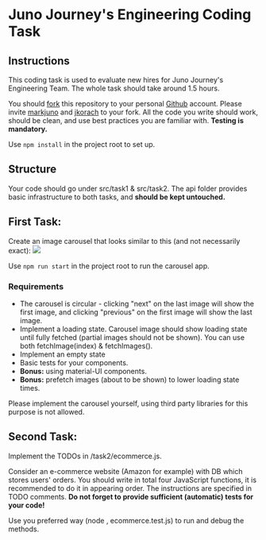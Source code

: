 # Juno Journey's Engineering Coding Task
## Instructions
This coding task is used to evaluate new hires for Juno Journey's Engineering Team.
The whole task should take around 1.5 hours.

You should [fork](https://docs.github.com/en/get-started/quickstart/fork-a-repo) this repository to your personal [Github](www.github.com) account.
Please invite [markjuno](https://github.com/markjuno) and [jkorach](https://github.com/jkorach) to your fork.
All the code you write should work, should be clean, and use best practices you are familiar with.
<b>Testing is mandatory.</b>

Use ``` npm install ``` in the project root to set up.

## Structure
Your code should go under src/task1 & src/task2.
The api folder provides basic infrastructure to both tasks, and <b>should be kept untouched.</b>

## First Task:
Create an image carousel that looks similar to this (and not necessarily exact):
<img src="https://firebasestorage.googleapis.com/v0/b/juno-multi-test.appspot.com/o/public%2Fimage.png?alt=media&token=50efb126-617f-4abc-962d-e4770c2f9b8c"><br>

Use ``` npm run start ``` in the project root to run the carousel app.

### Requirements
* The carousel is circular - clicking "next" on the last image will show the first image, and clicking "previous" on the first image will show the last image.
* Implement a loading state. Carousel image should show loading state until fully fetched (partial images should not be shown). You can use both fetchImage(index) & fetchImages().
* Implement an empty state
* Basic tests for your components.
* <b>Bonus:</b> using material-UI components.
* <b>Bonus:</b> prefetch images (about to be shown) to lower loading state times.

Please implement the carousel yourself, using third party libraries for this purpose is not allowed.

## Second Task:
Implement the TODOs in /task2/ecommerce.js.

Consider an e-commerce website (Amazon for example) with DB which stores users' orders.
You should write in total four JavaScript functions, it is recommended to do it in appearing order.
The instructions are specified in TODO comments.
<b> Do not forget to provide sufficient (automatic) tests for your code! </b>

Use you preferred way (node , ecommerce.test.js) to run and debug the methods.
